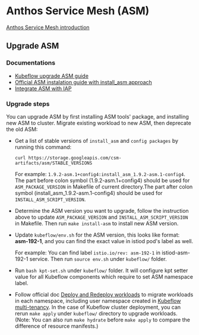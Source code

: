 # Anthos Service Mesh (ASM)

[Anthos Service Mesh introduction](https://cloud.google.com/anthos/service-mesh)

## Upgrade ASM

### Documentations

* [Kubeflow upgrade ASM guide](https://www.kubeflow.org/docs/distributions/gke/deploy/upgrade/#upgrade-asm-anthos-service-mesh)
* [Official ASM instalation guide with install_asm approach](https://cloud.google.com/service-mesh/docs/scripted-install/gke-install)
* [Integrate ASM with IAP](https://cloud.google.com/service-mesh/docs/iap-integration )

### Upgrade steps

You can upgrade ASM by first installing ASM tools' package, and installing new ASM to cluster. Migrate existing workload to new ASM, then deprecate the old ASM:

* Get a list of stable versions of `install_asm` and `config packages` by running this command:

    ```
    curl https://storage.googleapis.com/csm-artifacts/asm/STABLE_VERSIONS
    ```

    For example: `1.9.2-asm.1+config4:install_asm_1.9.2-asm.1-config4`. The part before colon symbol (1.9.2-asm.1+config4) should be used for `ASM_PACKAGE_VERSION` in Makefile of current directory.The part after colon symbol (install_asm_1.9.2-asm.1-config4) should be used for `INSTALL_ASM_SCRIPT_VERSION`.

* Determine the ASM version you want to upgrade, follow the instruction above to update `ASM_PACKAGE_VERSION` and `INSTALL_ASM_SCRIPT_VERSION` in Makefile. Then run `make install-asm` to install new ASM version.

* Update `kubeflow/env.sh` for the ASM version, this looks like format: **asm-192-1**, and you can find the exact value in istiod pod's label as well.
    
    For example: You can find label `istio.io/rev: asm-192-1` in istiod-asm-192-1 service. Then run `source env.sh` under `kubeflow/` folder.

* Run `bash kpt-set.sh` under `kubeflow/` folder. It will configure kpt setter value for all Kubeflow components which require to set ASM namespace label.

* Follow official doc [Deploy and Redeploy workloads](https://cloud.google.com/service-mesh/docs/scripted-install/gke-upgrade#deploying_and_redeploying_workloads) to migrate workloads in each namespace, including user namespace created in [Kubeflow multi-tenancy](https://www.kubeflow.org/docs/components/multi-tenancy/getting-started/). In the case of Kubeflow cluster deployment, you can rerun `make apply` under `kubeflow/` directory to upgrade workloads. (Note: You can also run `make hydrate` before `make apply` to compare the difference of resource manifests.)

